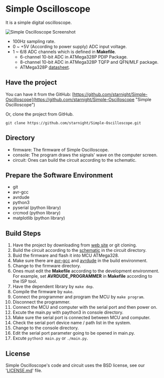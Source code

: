 Simple Oscilloscope
===================

It is a simple digital oscilloscope.

![Simple Oscilloscope Screenshot](https://raw.github.com/starnight/Simple-Oscilloscope/master/img/screenshot.png)

* 100Hz sampling rate.
* 0 ~ +5V (According to power supply) ADC input voltage.
* 1 ~ 6/8 ADC channels which is defined in **Makefile**.
  * 6-channel 10-bit ADC in ATMega328P PDIP Package.
  * 8-channel 10-bit ADC in ATMega328P TQFP and QFN/MLF package.
  * ATMega328P [datasheet](http://www.atmel.com/Images/Atmel-8271-8-bit-AVR-Microcontroller-ATmega48A-48PA-88A-88PA-168A-168PA-328-328P_datasheet.pdf).

Have the project
----------------

You can have it from the GitHub: [https://github.com/starnight/Simple-Oscilloscope](https://github.com/starnight/Simple-Oscilloscope "Simple Oscilloscope")

Or, clone the project from GitHub.

```
git clone https://github.com/starnight/Simple-Oscilloscope.git
```

Directory
---------

* firmware: The firmware of Simple Oscilloscope.
* console: The program draws the signals' wave on the computer screen.
* circuit: Ones can build the circuit according to the schematic.

Prepare the Software Environment
--------------------------------

* git
* avr-gcc
* avrdude
* python3
* pyserial (python library)
* crcmod (python library)
* matplotlib (python library)

Build Steps
-----------

1. Have the project by downloading from [web site](https://github.com/starnight/Simple-Oscilloscope) or git cloning.
2. Build the circuit according to the [schematic](https://github.com/starnight/Simple-Oscilloscope/blob/master/circuit/oscilloscope.pdf?raw=true) in the circuit directory.
3. Buid the firmware and flash it into MCU ATMega328.
  1. Make sure there are [avr-gcc](http://www.nongnu.org/avr-libc/user-manual/install_tools.html) and [avrdude](http://www.nongnu.org/avrdude/) in the build environment.
  2. Change to the firmware directory.
  3. Ones must edit the **Makefile** according to the development environment.
      For example, set **AVRDUDE_PROGRAMMER** in **Makefile** according to the ISP tool.
  4. Have the dependent library by ``` make dep ```.
  5. Compile the firmware by ``` make ```.
  6. Connect the programmer and program the MCU by ``` make program ```.
  7. Disconnect the programmer.
  8. Connect the MCU and computer with the serial port and then power on.
4. Excute the main.py with paython3 in console directory.
  1. Make sure the serial port is connected between MCU and computer.
  2. Check the serial port device name / path list in the system.
  3. Change to the console directory.
  4. Edit the serial port parameter going to be opened in main.py.
  5. Excute ``` python3 main.py ``` or ``` ./main.py ```.

License
-------

Simple Oscilloscope's code and circuit uses the BSD license, see our '[LICENSE.md](https://github.com/starnight/Simple-Oscilloscope/blob/master/LICENSE.md "LICENSE.md")' file.
